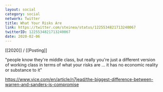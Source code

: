```yaml
---
layout: social
category: social
network: Twitter
title: What Your Risks Are
link: https://twitter.com/steinea/status/1225534821713240067
twitterID: 1225534821713240067
date: 2020-02-06
---
```


[[2020]] / [[Posting]]

"people know they're middle class, but really you're just a different version of working class in terms of what your risks are ... it has no economic reality or substance to it"

<https://www.vice.com/en/article/n7jead/the-biggest-difference-between-warren-and-sanders-is-compromise>
